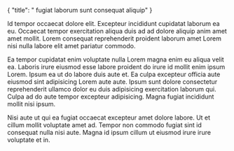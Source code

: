 {
  "title": " fugiat laborum sunt consequat aliquip"
}

Id tempor occaecat dolore elit. Excepteur incididunt cupidatat laborum ea eu. Occaecat tempor exercitation aliqua duis ad ad dolore aliquip anim amet amet mollit. Lorem consequat reprehenderit proident laborum amet Lorem nisi nulla labore elit amet pariatur commodo.

Ea tempor cupidatat enim voluptate nulla Lorem magna enim eu aliqua velit ea. Laboris irure eiusmod esse labore proident do irure id mollit enim ipsum Lorem. Ipsum ea ut do labore duis aute et. Ea culpa excepteur officia aute eiusmod sint adipisicing Lorem aute aute. Ipsum sunt dolore consectetur reprehenderit ullamco dolor eu duis adipisicing exercitation laborum qui. Culpa ad do aute tempor excepteur adipisicing. Magna fugiat incididunt mollit nisi ipsum.

Nisi aute ut qui ea fugiat occaecat excepteur amet dolore labore. Ut et cillum mollit voluptate amet ad. Tempor non commodo fugiat sint id consequat nulla nisi aute. Magna id ipsum cillum ut eiusmod irure irure voluptate et in.